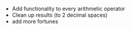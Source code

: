 
- Add functionality to every arithmetic operator
- Clean up results (to 2 decimal spaces)
- add more fortunes